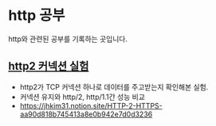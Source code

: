 # http 공부

http와 관련된 공부를 기록하는 곳입니다.

## [http2 커넥션 실험](http2_tcp_connection_test)
* http2가 TCP 커넥션 하나로 데이터를 주고받는지 확인해본 실험.
* 커넥션 유지와 http/2, http/1.1간 성능 비교
* https://jhkim31.notion.site/HTTP-2-HTTPS-aa90d818b745413a8e0b942e7d0d3236